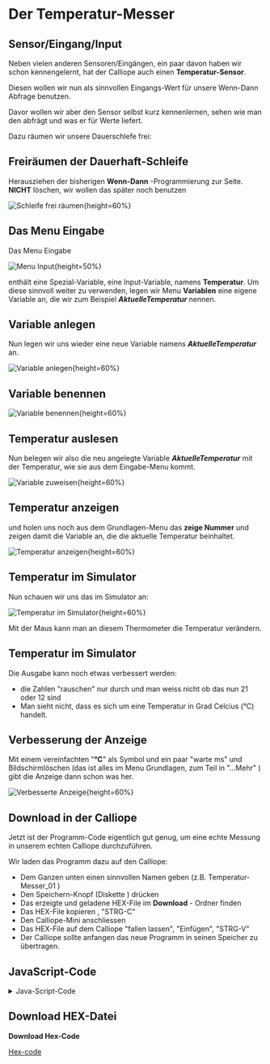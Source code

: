 # Der Temperatur-Messer


## Sensor/Eingang/Input


Neben vielen anderen Sensoren/Eingängen, ein paar davon haben wir schon kennengelernt, hat der Calliope auch einen __Temperatur-Sensor__.

Diesen wollen wir nun als sinnvollen Eingangs-Wert für unsere Wenn-Dann Abfrage benutzen.

Davor wollen wir aber den Sensor selbst kurz kennenlernen, sehen wie man den abfrägt und was er für Werte liefert.

Dazu räumen wir unsere Dauerschlefe frei:

## Freiräumen der Dauerhaft-Schleife

Herausziehen der bisherigen __Wenn-Dann__ -Programmierung zur Seite.
**NICHT** löschen, wir wollen das später noch benutzen 


![Schleife frei räumen](./pics/00_Freiraeumen.png){height=60%}


## Das Menu Eingabe

Das Menu Eingabe 

![Menu Input](./pics/01_InputMenu.png){height=50%}

enthält eine Spezial-Variable, eine Input-Variable, namens __Temperatur__.
Um diese sinnvoll weiter zu verwenden, legen wir Menu __Variablen__ eine eigene Variable an, die wir zum Beispiel ___AktuelleTemperatur___ nennen.



## Variable anlegen 

Nun legen wir uns wieder eine neue Variable namens ___AktuelleTemperatur___  an.


![Variable anlegen](./pics/02_VariableAnlegen.png){height=60%}

## Variable benennen 

![Variable benennen](./pics/03_VariableBenennen.png){height=60%}


## Temperatur auslesen 

Nun belegen wir also die neu angelegte Variable ___AktuelleTemperatur___   mit der Temperatur, wie sie aus dem Eingabe-Menu kommt.


![Variable zuweisen](./pics/04_TemperaturAuslesen.png){height=60%}

## Temperatur anzeigen

und holen uns noch aus dem Grundlagen-Menu das __zeige Nummer__ und zeigen damit die Variable an, die die aktuelle Temperatur beinhaltet.


![Temperatur anzeigen](./pics/05_TemperaturAnzeigen.png){height=60%}


## Temperatur im Simulator

Nun schauen wir uns das im Simulator an:

![Temperatur im Simulator](./pics/06_Temperatur_im_Simulator.png){height=60%}

Mit der Maus kann man an diesem Thermometer die Temperatur verändern.

## Temperatur im Simulator


Die Ausgabe kann noch etwas verbessert werden:

* die Zahlen "rauschen" nur durch und man weiss nicht ob das nun 21 oder 12 sind
* Man sieht nicht, dass es sich um eine Temperatur in Grad Celcius (°C) handelt.

## Verbesserung der Anzeige

Mit einem vereinfachten "__°C__" als Symbol und ein paar "warte ms" und Bildschirmlöschen (das ist alles im Menu Grundlagen, zum Teil in "...Mehr" ) gibt die Anzeige dann schon was her.


![Verbesserte Anzeige](./pics/07_BessereAnzeige.png){height=60%}


## Download in der Calliope

Jetzt ist der Programm-Code eigentlich gut genug, um eine echte Messung in unserem echten Calliope durchzuführen.

Wir laden das Programm dazu auf den Calliope:

* Dem Ganzen unten einen sinnvollen Namen geben (z.B. Temperatur-Messer_01 )
* Den Speichern-Knopf (Diskette ) drücken
* Das erzeigte und geladene HEX-File im __Download__ - Ordner finden
* Das HEX-File kopieren , "STRG-C"
* Den Calliope-Mini anschliessen
* Das HEX-File auf dem Calliope "fallen lassen", "Einfügen", "STRG-V" 
* Der Calliope sollte anfangen das neue Programm in seinen Speicher zu übertragen.



## JavaScript-Code

<details>
 <summary>Java-Script-Code</summary>

```js
let AktuelleTemperatur = 0
basic.forever(() => {
    AktuelleTemperatur = input.temperature()
    basic.showNumber(AktuelleTemperatur)
    basic.pause(500)
    basic.showLeds(`
        # . . # #
        . . # . .
        . . # . .
        . . # . .
        . . . # #
        `)
    basic.pause(500)
    basic.clearScreen()
    basic.pause(500)
})

```
</details>

## Download HEX-Datei

__Download Hex-Code__

[Hex-code](code/mini-TemperaturMesser01.hex)

